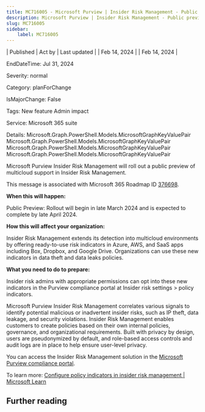 ```yaml
---
title: MC716005 - Microsoft Purview | Insider Risk Management - Public preview of multicloud support
description: Microsoft Purview | Insider Risk Management - Public preview of multicloud support
slug: MC716005
sidebar:
    label: MC716005
---
```


| Published | Act by | Last updated |
| Feb 14, 2024 |  | Feb 14, 2024 |

EndDateTime: Jul 31, 2024

Severity: normal

Category: planForChange

IsMajorChange: False

Tags: New feature Admin impact

Service: Microsoft 365 suite

Details: Microsoft.Graph.PowerShell.Models.MicrosoftGraphKeyValuePair Microsoft.Graph.PowerShell.Models.MicrosoftGraphKeyValuePair Microsoft.Graph.PowerShell.Models.MicrosoftGraphKeyValuePair Microsoft.Graph.PowerShell.Models.MicrosoftGraphKeyValuePair

<p>Microsoft Purview Insider Risk Management will roll out a public preview of multicloud support in Insider Risk Management.</p>
<p>This message is associated with Microsoft 365 Roadmap ID <a href="https://www.microsoft.com/microsoft-365/roadmap?filters=&amp;searchterms=376698" target="_blank">376698</a>.<br></p>

<p><b>When this will happen:</b><br></p>

<p>Public Preview: Rollout will begin in late March 2024 and is expected to complete by late April 2024.</p>

<p><b>How this will affect your organization:</b><br></p>

<p>Insider Risk Management extends its detection into multicloud environments by offering ready-to-use risk indicators in Azure, AWS, and SaaS apps including Box, Dropbox, and Google Drive. Organizations can use these new indicators in data theft and data leaks policies.&nbsp;&nbsp;</p><p><b>What you need to do to prepare:</b><br></p>
<p>Insider risk admins with appropriate permissions can opt into these new indicators in the Purview compliance portal </span>at Insider risk settings &gt; policy indicators.
</p><p>
</p>

<p>Microsoft Purview Insider Risk Management correlates various signals to identify potential malicious or inadvertent insider risks, such as IP theft, data leakage, and security violations. Insider Risk Management enables customers to create policies based on their own internal policies, governance, and organizational requirements. Built with privacy by design, users are pseudonymized by default, and role-based access controls and audit logs are in place to help ensure user-level privacy.<br></p><p>
</p>
<p>You can access the Insider Risk Management solution in the <a href="https://purview.microsoft.com/compliance" target="_blank">Microsoft Purview compliance portal</a>.<br></p><p>To learn more: <a href="https://learn.microsoft.com/purview/insider-risk-management-settings-policy-indicators" target="_blank">Configure policy indicators in insider risk management | Microsoft Learn</a></p>

## Further reading
